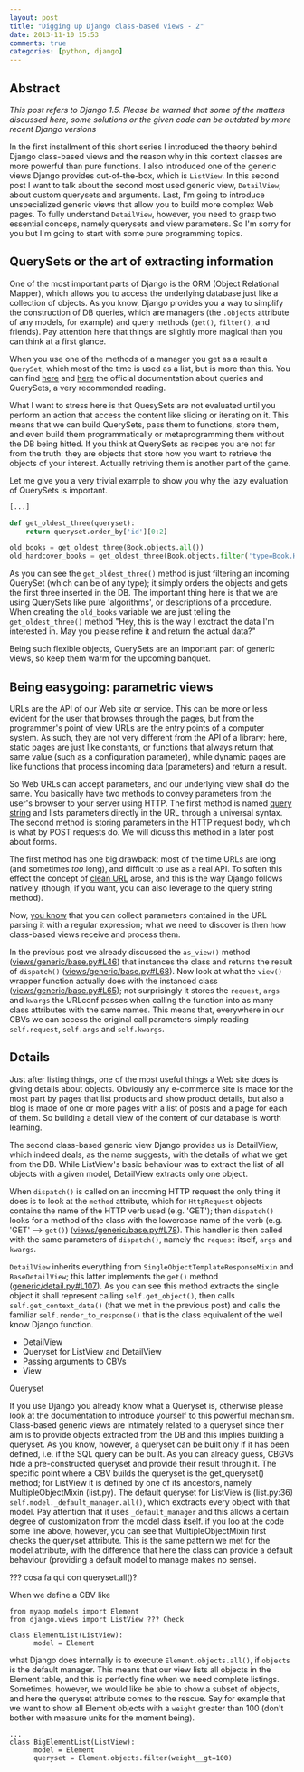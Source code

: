 ```yaml
---
layout: post
title: "Digging up Django class-based views - 2"
date: 2013-11-10 15:53
comments: true
categories: [python, django]
---
```


## Abstract

_This post refers to Django 1.5. Please be warned that some of the matters discussed here, some solutions or the given code can be outdated by more recent Django versions_

In the first installment of this short series I introduced the theory behind Django class-based views and the reason why in this context classes are more powerful than pure functions. I also introduced one of the generic views Django provides out-of-the-box, which is `ListView`.
In this second post I want to talk about the second most used generic view, `DetailView`, about custom querysets and arguments. Last, I'm going to introduce unspecialized generic views that allow you to build more complex Web pages. To fully understand `DetailView`, however, you need to grasp two essential conceps, namely querysets and view parameters. So I'm sorry for you but I'm going to start with some pure programming topics.

<!--more-->

## QuerySets or the art of extracting information

One of the most important parts of Django is the ORM (Object Relational Mapper), which allows you to access the underlying database just like a collection of objects. As you know, Django provides you a way to simplify the construction of DB queries, which are managers (the `.objects` attribute of any models, for example) and query methods (`get()`, `filter()`, and friends). Pay attention here that things are slightly more magical than you can think at a first glance.

When you use one of the methods of a manager you get as a result a `QuerySet`, which most of the time is used as a list, but is more than this. You can find [here](https://docs.djangoproject.com/en/1.5/topics/db/queries/) and [here](https://docs.djangoproject.com/en/1.5/ref/models/querysets/) the official documentation about queries and QuerySets, a very recommended reading.

What I want to stress here is that QuesySets are not evaluated until you perform an action that access the content like slicing or iterating on it. This means that we can build QuerySets, pass them to functions, store them, and even build them programmatically or metaprogramming them without the DB being hitted. If you think at QuerySets as recipes you are not far from the truth: they are objects that store how you want to retrieve the objects of your interest. Actually retriving them is another part of the game.

Let me give you a very trivial example to show you why the lazy evaluation of QuerySets is important.

``` python
[...]

def get_oldest_three(queryset):
	return queryset.order_by['id'][0:2]

old_books = get_oldest_three(Book.objects.all())
old_hardcover_books = get_oldest_three(Book.objects.filter('type=Book.HARDCOVER'))
```

As you can see the `get_oldest_three()` method is just filtering an incoming QuerySet (which can be of any type); it simply orders the objects and gets the first three inserted in the DB. The important thing here is that we are using QuerySets like pure 'algorithms', or descriptions of a procedure. When creating the `old_books` variable we are just telling the `get_oldest_three()` method "Hey, this is the way I exctract the data I'm interested in. May you please refine it and return the actual data?"

Being such flexible objects, QuerySets are an important part of generic views, so keep them warm for the upcoming banquet.

## Being easygoing: parametric views

URLs are the API of our Web site or service. This can be more or less evident for the user that browses through the pages, but from the programmer's point of view URLs are the entry points of a computer system. As such, they are not very different from the API of a library: here, static pages are just like constants, or functions that always return that same value (such as a configuration parameter), while dynamic pages are like functions that process incoming data (parameters) and return a result.

So Web URLs can accept parameters, and our underlying view shall do the same. You basically have two methods to convey parameters from the user's browser to your server using HTTP. The first method is named [query string](http://en.wikipedia.org/wiki/Query_string) and lists parameters directly in the URL through a universal syntax. The second method is storing parameters in the HTTP request body, which is what by POST requests do. We will dicuss this method in a later post about forms.

The first method has one big drawback: most of the time URLs are long (and sometimes *too* long), and difficult to use as a real API. To soften this effect the concept of [clean URL](http://en.wikipedia.org/wiki/Clean_URL) arose, and this is the way Django follows natively (though, if you want, you can also leverage to the query string method).

Now, [you know](https://docs.djangoproject.com/en/1.5/topics/http/urls/) that you can collect parameters contained in the URL parsing it with a regular expression; what we need to discover is then how class-based views receive and process them.

In the previous post we already discussed the `as_view()` method ([views/generic/base.py#L46](https://github.com/django/django/blob/stable/1.5.x/django/views/generic/base.py#L46)) that instances the class and returns the result of `dispatch()` ([views/generic/base.py#L68](https://github.com/django/django/blob/stable/1.5.x/django/views/generic/base.py#L68)). Now look at what the `view()` wrapper function actually does with the instanced class ([views/generic/base.py#L65](https://github.com/django/django/blob/stable/1.5.x/django/views/generic/base.py#L65)); not surprisingly it stores the `request`, `args` and `kwargs` the URLconf passes when calling the function into as many class attributes with the same names. This means that, everywhere in our CBVs we can access the original call parameters simply reading `self.request`, `self.args` and `self.kwargs`.

## Details

Just after listing things, one of the most useful things a Web site does is giving details about objects. Obviously any e-commerce site is made for the most part by pages that list products and show product details, but also a blog is made of one or more pages with a list of posts and a page for each of them. So building a detail view of the content of our database is worth learning.

The second class-based generic view Django provides us is DetailView, which indeed deals, as the name suggests, with the details of what we get from the DB. While ListView's basic behaviour was to extract the list of all objects with a given model, DetailView extracts only one object. 

When `dispatch()` is called on an incoming HTTP request the only thing it does is to look at the `method` attribute, which for `HttpRequest` objects contains the name of the HTTP verb used (e.g. 'GET'); then `dispatch()` looks for a method of the class with the lowercase name of the verb (e.g. 'GET' --> `get()`) ([views/generic/base.py#L78](https://github.com/django/django/blob/stable/1.5.x/django/views/generic/base.py#L78)). This handler is then called with the same parameters of `dispatch()`, namely the `request` itself, `args` and `kwargs`.

`DetailView` inherits everything from `SingleObjectTemplateResponseMixin` and `BaseDetailView`; this latter implements the `get()` method ([generic/detail.py#L107](https://github.com/django/django/blob/stable/1.5.x/django/views/generic/detail.py#L107)). As you can see this method extracts the single object it shall represent calling `self.get_object()`, then calls `self.get_context_data()` (that we met in the previous post) and calls the familiar `self.render_to_response()` that is the class equivalent of the well know Django function.




* DetailView
* Queryset for ListView and DetailView
* Passing arguments to CBVs
* View


Queryset

If you use Django you already know what a Queryset is, otherwise please look at the documentation to introduce yourself to this powerful mechanism. Class-based generic views are intimately related to a queryset since their aim is to provide objects extracted from the DB and this implies building a queryset. As you know, however, a queryset can be built only if it has been defined, i.e. if the SQL query can be built. As you can already guess, CBGVs hide a pre-constructed queryset and provide their result through it. The specific point where a CBV builds the queryset is the get_queryset() method; for ListView it is defined by one of its ancestors, namely MultipleObjectMixin (list.py). The default queryset for ListView is (list.py:36) `self.model._default_manager.all()`, which exctracts every object with that model. Pay attention that it uses `_default_manager` and this allows a certain degree of customization from the model class itself. if you loo at the code some line above, however, you can see that MultipleObjectMixin first checks the queryset attribute. This is the same pattern we met for the model attribute, with the difference that here the class can provide a default behaviour (providing a default model to manage makes no sense).

??? cosa fa qui con queryset.all()?

When we define a CBV like

```
from myapp.models import Element
from django.views import ListView ??? Check

class ElementList(ListView):
      model = Element
```

what Django does internally is to execute `Element.objects.all()`, if `objects` is the default manager. This means that our view lists all objects in the Element table, and this is perfectly fine when we need complete listings. Sometimes, however, we would like be able to show a subset of objects, and here the queryset attribute comes to the rescue. Say for example that we want to show all Element objects with a `weight` greater than 100 (don't bother with measure units for the moment being).

```
...
class BigElementList(ListView):
      model = Element
      queryset = Element.objects.filter(weight__gt=100)
```

